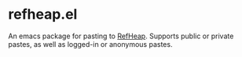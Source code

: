 # refheap.el

An emacs package for pasting to [RefHeap](https://refheap.com). Supports public or private pastes, as well as logged-in or anonymous pastes.
